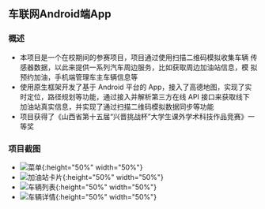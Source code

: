 ## 车联网Android端App

### 概述
- 本项目是一个在校期间的参赛项目，项目通过使用扫描二维码模拟收集车辆 传感器数据，以此来提供一系列汽车周边服务，比如获取周边加油站信息，模 拟预约加油，手机端管理车主车辆信息等
- 使用原生框架开发了基于 Android 平台的 App，接入了高德地图，实现了实 时定位，路径规划等功能，通过接入并解析第三方在线 API 接口来获取线下 加油站真实信息，并实现了通过扫描二维码模拟数据同步等功能
- 项目获得了《山西省第十五届“兴晋挑战杯”大学生课外学术科技作品竞赛》一等奖

### 项目截图
- ![菜单](./images/车联网-菜单.png){:height="50%" width="50%"}
- ![加油站卡片](./images/车联网-加油站卡片.png){:height="50%" width="50%"}
- ![车辆列表](./images/车联网-车辆列表.png){:height="50%" width="50%"}
- ![车辆详情](./images/车联网-车辆详情.png){:height="50%" width="50%"}